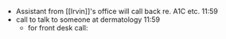 - Assistant from [[Irvin]]'s office will call back re. A1C etc. 11:59
- call to talk to someone at dermatology 11:59
	- for front desk call: